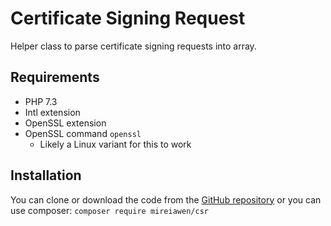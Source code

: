 # Certificate Signing Request
Helper class to parse certificate signing requests into array.

## Requirements
* PHP 7.3
* Intl extension
* OpenSSL extension
* OpenSSL command `openssl` 
  * Likely a Linux variant for this to work

## Installation
You can clone or download the code from the [GitHub repository](https://github.com/Mireiawen/composer-csr) or you can use composer: `composer require mireiawen/csr`
